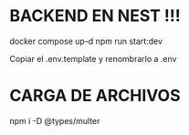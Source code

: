 # BACKEND EN NEST !!!

docker compose up-d
npm run start:dev


Copiar el .env.template y renombrarlo a .env

# CARGA DE ARCHIVOS

npm i -D @types/multer

